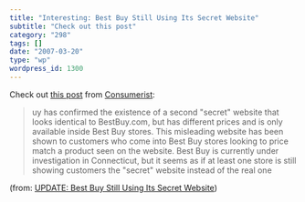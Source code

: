 ```yaml
---
title: "Interesting: Best Buy Still Using Its Secret Website"
subtitle: "Check out this post"
category: "298"
tags: []
date: "2007-03-20"
type: "wp"
wordpress_id: 1300
---
```

Check out [this post](http://consumerist.com/consumer/best-buy/update-best-buy-still-using-its-secret-website-245216.php) from [Consumerist](http://www.consumerist.com): 
> uy has confirmed the existence of a second "secret" website that looks identical to BestBuy.com, but has different prices and is only available inside Best Buy stores. This misleading website has been shown to customers who come into Best Buy stores looking to price match a product seen on the website. Best Buy is currently under investigation in Connecticut, but it seems as if at least one store is still showing customers the "secret" website instead of the real one

 (from: [UPDATE: Best Buy Still Using Its Secret Website](http://consumerist.com/consumer/best-buy/update-best-buy-still-using-its-secret-website-245216.php))
